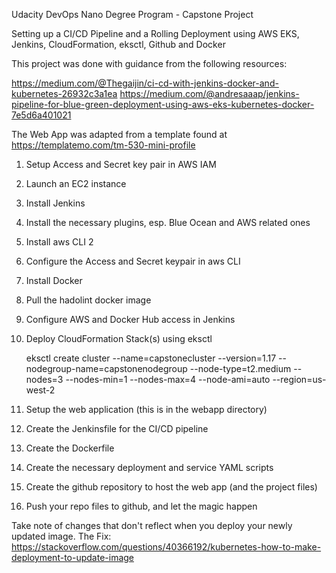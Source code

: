 Udacity DevOps Nano Degree Program - Capstone Project

Setting up a CI/CD Pipeline and a Rolling Deployment using AWS EKS, Jenkins, CloudFormation, eksctl, Github and Docker

This project was done with guidance from the following resources:

https://medium.com/@Thegaijin/ci-cd-with-jenkins-docker-and-kubernetes-26932c3a1ea
https://medium.com/@andresaaap/jenkins-pipeline-for-blue-green-deployment-using-aws-eks-kubernetes-docker-7e5d6a401021

The Web App was adapted from a template found at https://templatemo.com/tm-530-mini-profile

1. Setup Access and Secret key pair in AWS IAM
2. Launch an EC2 instance
3. Install Jenkins
4. Install the necessary plugins, esp. Blue Ocean and AWS related ones
5. Install aws CLI 2
6. Configure the Access and Secret keypair in aws CLI
6. Install Docker
7. Pull the hadolint docker image
8. Configure AWS and Docker Hub access in Jenkins
9. Deploy CloudFormation Stack(s) using eksctl

    eksctl create cluster --name=capstonecluster --version=1.17 --nodegroup-name=capstonenodegroup --node-type=t2.medium --nodes=3 --nodes-min=1 --nodes-max=4 --node-ami=auto --region=us-west-2

10. Setup the web application (this is in the webapp directory)
11. Create the Jenkinsfile for the CI/CD pipeline
12. Create the Dockerfile
13. Create the necessary deployment and service YAML scripts
14. Create the github repository to host the web app (and the project files)
15. Push your repo files to github, and let the magic happen

Take note of changes that don't reflect when you deploy your newly updated image. The Fix: https://stackoverflow.com/questions/40366192/kubernetes-how-to-make-deployment-to-update-image
